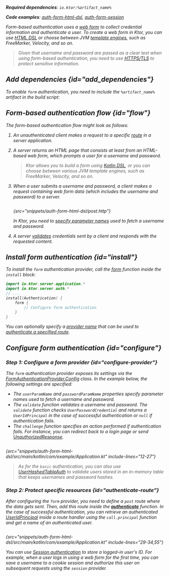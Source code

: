 [//]: # (title: Form-based authentication in Ktor Server)

<show-structure for="chapter" depth="2"/>

<var name="artifact_name" value="ktor-server-auth"/>

<tldr>
<p>
<b>Required dependencies</b>: <code>io.ktor:%artifact_name%</code>
</p>
<p>
<b>Code examples</b>:
<a href="https://github.com/ktorio/ktor-documentation/tree/%ktor_version%/codeSnippets/snippets/auth-form-html-dsl">auth-form-html-dsl</a>,
<a href="https://github.com/ktorio/ktor-documentation/tree/%ktor_version%/codeSnippets/snippets/auth-form-session">auth-form-session</a>
</p>
<include from="lib.topic" element-id="native_server_supported"/>
</tldr>

Form-based authentication uses a [web form](https://developer.mozilla.org/en-US/docs/Learn/Forms) to collect credential information and authenticate a user.
To create a web form in Ktor, you can use [HTML DSL](server-html-dsl.md#html_response) or choose between JVM [template engines](server-templating.md), such as FreeMarker, Velocity, and so on.

> Given that username and password are passed as a clear text when using form-based authentication, you need to use [HTTPS/TLS](server-ssl.md) to protect sensitive information.


## Add dependencies {id="add_dependencies"}
To enable `form` authentication, you need to include the `%artifact_name%` artifact in the build script:

<include from="lib.topic" element-id="add_ktor_artifact"/>

## Form-based authentication flow {id="flow"}

The form-based authentication flow might look as follows:

1. An unauthenticated client makes a request to a specific [route](server-routing.md) in a server application.
2. A server returns an HTML page that consists at least from an HTML-based web form, which prompts a user for a username and password. 
   > Ktor allows you to build a form using [Kotlin DSL](server-html-dsl.md), or you can choose between various JVM template engines, such as FreeMarker, Velocity, and so on.
3. When a user submits a username and password, a client makes a request containing web form data (which includes the username and password) to a server.
   
   ```kotlin
   ```
   {src="snippets/auth-form-html-dsl/post.http"}
   
   In Ktor, you need to [specify parameter names](#configure-provider) used to fetch a username and password.

4. A server [validates](#configure-provider) credentials sent by a client and responds with the requested content.


## Install form authentication {id="install"}
To install the `form` authentication provider, call the [form](https://api.ktor.io/ktor-server/ktor-server-plugins/ktor-server-auth/io.ktor.server.auth/form.html) function inside the `install` block:

```kotlin
import io.ktor.server.application.*
import io.ktor.server.auth.*
// ...
install(Authentication) {
    form {
        // Configure form authentication
    }
}
```

You can optionally specify a [provider name](server-auth.md#provider-name) that can be used to [authenticate a specified route](#authenticate-route).

## Configure form authentication {id="configure"}

### Step 1: Configure a form provider {id="configure-provider"}
The `form` authentication provider exposes its settings via the [FormAuthenticationProvider.Config](https://api.ktor.io/ktor-server/ktor-server-plugins/ktor-server-auth/io.ktor.server.auth/-form-authentication-provider/-config/index.html) class. In the example below, the following settings are specified:
* The `userParamName` and `passwordParamName` properties specify parameter names used to fetch a username and password.
* The `validate` function validates a username and password.
  The `validate` function checks `UserPasswordCredential` and returns a `UserIdPrincipal` in the case of successful authentication or `null` if authentication fails.
* The `challenge` function specifies an action performed if authentication fails. For instance, you can redirect back to a login page or send [UnauthorizedResponse](https://api.ktor.io/ktor-server/ktor-server-plugins/ktor-server-auth/io.ktor.server.auth/-unauthorized-response/index.html).

```kotlin
```
{src="snippets/auth-form-html-dsl/src/main/kotlin/com/example/Application.kt" include-lines="12-27"}



> As for the `basic` authentication, you can also use [UserHashedTableAuth](server-basic-auth.md#validate-user-hash) to validate users stored in an in-memory table that keeps usernames and password hashes.

### Step 2: Protect specific resources {id="authenticate-route"}

After configuring the `form` provider, you need to define a `post` route where the data gets sent.
Then, add this route inside the **[authenticate](server-auth.md#authenticate-route)** function.
In the case of successful authentication, you can retrieve an authenticated [UserIdPrincipal](https://api.ktor.io/ktor-server/ktor-server-plugins/ktor-server-auth/io.ktor.server.auth/-user-id-principal/index.html) inside a route handler using the `call.principal` function and get a name of an authenticated user.

```kotlin
```
{src="snippets/auth-form-html-dsl/src/main/kotlin/com/example/Application.kt" include-lines="29-34,55"}

You can use [Session authentication](server-session-auth.md) to store a logged-in user's ID.
For example, when a user logs in using a web form for the first time, you can save a username to a cookie session and authorize this user on subsequent requests using the `session` provider.
